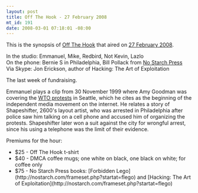 ```yaml
--- 
layout: post
title: Off The Hook - 27 February 2008
mt_id: 191
date: 2008-03-01 07:18:01 -08:00
---
```

This is the synopsis of [Off The Hook](http://www.2600.com/offthehook) that aired on [27 February 2008](http://www.2600.com/offthehook/2008/0208.html).

In the studio: Emmanuel, Mike, Redbird, Not Kevin, Lazlo<br />
On the phone: Bernie S in Philadelphia, Bill Pollack from [No Starch Press](http://nostarch.com/)<br />
Via Skype: Jon Erickson, author of Hacking: The Art of Exploitation

The last week of fundraising.

Emmanuel plays a clip from 30 November 1999 where Amy Goodman was covering the [WTO protests](http://en.wikipedia.org/wiki/WTO_Ministerial_Conference_of_1999_protest_activity) in Seattle, which he cites as the beginning of the independent media movement on the internet.  He relates a story of Shapeshifter, 2600's layout artist, who was arrested in Philadelphia after police saw him talking on a cell phone and accused him of organizing the protests.  Shapeshifter later won a suit against the city for wrongful arrest, since his using a telephone was the limit of their evidence.

Premiums for the hour:
<ul>
<li>$25 - Off The Hook t-shirt</li>
<li>$40 - DMCA coffee mugs; one white on black, one black on white; for coffee only</li>
<li>$75 - No Starch Press books: [Forbidden Lego](http://nostarch.com/frameset.php?startat=flego) and [Hacking: The Art of Exploitation](http://nostarch.com/frameset.php?startat=flego)
</ul>

